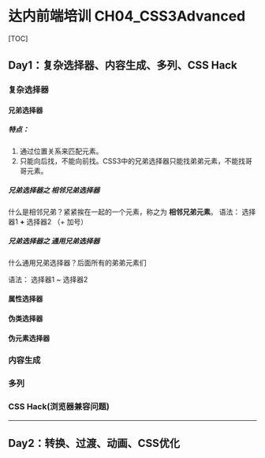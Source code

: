 # 达内前端培训 CH04_CSS3Advanced

[TOC]

## Day1：复杂选择器、内容生成、多列、CSS Hack

### 复杂选择器

#### 兄弟选择器

##### 特点：

  1. 通过位置关系来匹配元素。
  2. 只能向后找，不能向前找。CSS3中的兄弟选择器只能找弟弟元素，不能找哥哥元素。

##### 兄弟选择器之 相邻兄弟选择器

什么是相邻兄弟？紧紧挨在一起的一个元素，称之为 **相邻兄弟元素**。 
语法： 选择器1 **+** 选择器2  （+ 加号）

##### 兄弟选择器之 通用兄弟选择器

什么通用兄弟选择器？后面所有的弟弟元素们

语法： 选择器1 ~ 选择器2


#### 属性选择器


#### 伪类选择器


#### 伪元素选择器


### 内容生成



### 多列



### CSS Hack(浏览器兼容问题)



----------


## Day2：转换、过渡、动画、CSS优化


